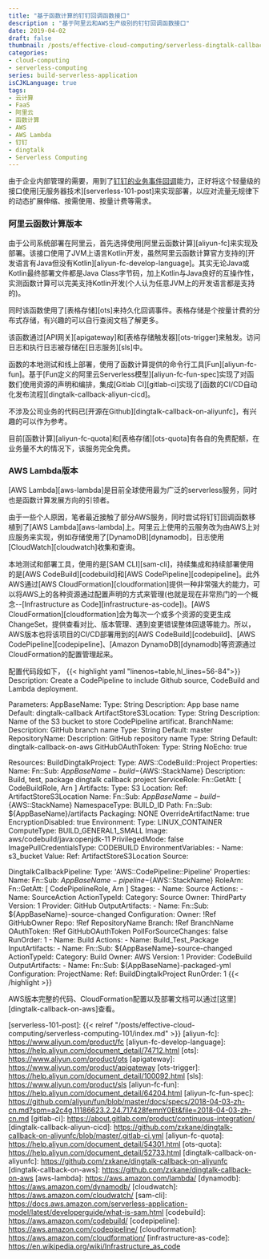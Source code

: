```yaml
---
title: "基于函数计算的钉钉回调函数接口"
description : "基于阿里云和AWS生产级别的钉钉回调函数接口"
date: 2019-04-02
draft: false
thumbnail: /posts/effective-cloud-computing/serverless-dingtalk-callback/images/cover.png
categories:
- cloud-computing
- serverless-computing
series: build-serverless-application
isCJKLanguage: true
tags:
- 云计算
- FaaS
- 阿里云
- 函数计算
- AWS
- AWS Lambda
- 钉钉
- dingtalk
- Serverless Computing
---
```

由于企业内部管理的需要，用到了[钉钉的业务事件回调][dingtalk-callback]能力，正好将这个轻量级的接口使用[无服务器技术][serverless-101-post]来实现部署，以应对流量无规律下的动态扩展伸缩、按需使用、按量计费等需求。

<!--more-->
### 阿里云函数计算版本

由于公司系统部署在阿里云，首先选择使用[阿里云函数计算][aliyun-fc]来实现及部署。该接口使用了JVM上语言Kotlin开发，虽然阿里云函数计算官方支持的[开发语言有Java但没有Kotlin][aliyun-fc-develop-language]。其实无论Java或Kotlin最终部署文件都是Java Class字节码，加上Kotlin与Java良好的互操作性，实测函数计算可以完美支持Kotlin开发(个人认为任意JVM上的开发语言都是支持的)。

同时该函数使用了[表格存储][ots]来持久化回调事件。表格存储是个按量计费的分布式存储，有兴趣的可以自行查阅文档了解更多。

该函数通过[API网关][apigateway]和[表格存储触发器][ots-trigger]来触发。访问日志和执行日志被存储在[日志服务][sls]中。

函数的本地测试和线上部署，使用了函数计算提供的命令行工具[Fun][aliyun-fc-fun]。基于[Fun定义的阿里云Serverless模型][aliyun-fc-fun-spec]实现了对函数们使用资源的声明和编排，集成[Gitlab CI][gitlab-ci]实现了[函数的CI/CD自动化发布流程][dingtalk-callback-aliyun-cicd]。

不涉及公司业务的代码已[开源在Github][dingtalk-callback-on-aliyunfc]，有兴趣的可以作为参考。

目前[函数计算][aliyun-fc-quota]和[表格存储][ots-quota]有各自的免费配额，在业务量不大的情况下，该服务完全免费。

### AWS Lambda版本

[AWS Lambda][aws-lambda]是目前全球使用最为广泛的serverless服务，同时也是函数计算发展方向的引领者。

由于一些个人原因，笔者最近接触了部分AWS服务，同时尝试将钉钉回调函数移植到了[AWS Lambda][aws-lambda]上。阿里云上使用的云服务改为由AWS上对应服务来实现，例如存储使用了[DynamoDB][dynamodb]，日志使用[CloudWatch][cloudwatch]收集和查询。

本地测试和部署工具，使用的是[SAM CLI][sam-cli]，持续集成和持续部署使用的是[AWS CodeBuild][codebuild]和[AWS CodePipeline][codepipeline]。此外AWS通过[AWS CloudFormation][cloudformation]提供一种非常强大的能力，可以将AWS上的各种资源通过配置声明的方式来管理(也就是现在非常热门的一个概念--[Infrastructure as Code][infrastructure-as-code])。[AWS CloudFormation][cloudformation]会为每次一个或多个资源的变更生成ChangeSet，提供查看对比、版本管理、遇到变更错误整体回退等能力。所以，AWS版本也将该项目的CI/CD部署用到的[AWS CodeBuild][codebuild]、[AWS CodePipeline][codepipeline]、[Amazon DynamoDB][dynamodb]等资源通过CloudFormation的配置管理起来。

配置代码段如下，
{{< highlight yaml "linenos=table,hl_lines=56-84">}}
Description: Create a CodePipeline to include Github source, CodeBuild and Lambda deployment.

Parameters:
  AppBaseName:
    Type: String
    Description: App base name
    Default: dingtalk-callback
  ArtifactStoreS3Location:
    Type: String
    Description: Name of the S3 bucket to store CodePipeline artificat.
  BranchName:
    Description: GitHub branch name
    Type: String
    Default: master
  RepositoryName:
    Description: GitHub repository name
    Type: String
    Default: dingtalk-callback-on-aws
  GitHubOAuthToken:
    Type: String
    NoEcho: true

Resources:
  BuildDingtalkProject:
    Type: AWS::CodeBuild::Project
    Properties:
      Name:
        Fn::Sub: ${AppBaseName}-build-${AWS::StackName}
      Description: Build, test, package dingtalk callback project
      ServiceRole:
        Fn::GetAtt: [ CodeBuildRole, Arn ]
      Artifacts:
        Type: S3
        Location:
          Ref: ArtifactStoreS3Location
        Name:
          Fn::Sub: ${AppBaseName}-build-${AWS::StackName}
        NamespaceType: BUILD_ID
        Path: 
          Fn::Sub: ${AppBaseName}/artifacts
        Packaging: NONE
        OverrideArtifactName: true
        EncryptionDisabled: true
      Environment:
        Type: LINUX_CONTAINER
        ComputeType: BUILD_GENERAL1_SMALL
        Image: aws/codebuild/java:openjdk-11
        PrivilegedMode: false
        ImagePullCredentialsType: CODEBUILD
        EnvironmentVariables:
          - Name: s3_bucket
            Value:
              Ref: ArtifactStoreS3Location
      Source:

  DingtalkCallbackPipeline:
    Type: 'AWS::CodePipeline::Pipeline'
    Properties:
      Name:
        Fn::Sub: ${AppBaseName}-pipeline-${AWS::StackName}
      RoleArn:
        Fn::GetAtt: [ CodePipelineRole, Arn ]
      Stages:
        - Name: Source
          Actions:
            - Name: SourceAction
              ActionTypeId:
                Category: Source
                Owner: ThirdParty
                Version: 1
                Provider: GitHub
              OutputArtifacts:
                - Name: 
                    Fn::Sub: ${AppBaseName}-source-changed
              Configuration:
                Owner: !Ref GitHubOwner
                Repo: !Ref RepositoryName
                Branch: !Ref BranchName
                OAuthToken: !Ref GitHubOAuthToken
                PollForSourceChanges: false
              RunOrder: 1
        - Name: Build
          Actions:
            - Name: Build_Test_Package
              InputArtifacts:
                - Name:
                    Fn::Sub: ${AppBaseName}-source-changed
              ActionTypeId:
                Category: Build
                Owner: AWS
                Version: 1
                Provider: CodeBuild
              OutputArtifacts:
                - Name: 
                    Fn::Sub: ${AppBaseName}-packaged-yml
              Configuration:
                ProjectName:
                  Ref: BuildDingtalkProject
              RunOrder: 1
{{< /highlight >}}

AWS版本完整的代码、CloudFormation配置以及部署文档可以通过[这里][dingtalk-callback-on-aws]查看。

[dingtalk-callback]: https://open-doc.dingtalk.com/microapp/serverapi2/lo5n6i
[serverless-101-post]: {{< relref "/posts/effective-cloud-computing/serverless-computing-101/index.md" >}}
[aliyun-fc]: https://www.aliyun.com/product/fc
[aliyun-fc-develop-language]: https://help.aliyun.com/document_detail/74712.html
[ots]: https://www.aliyun.com/product/ots
[apigateway]: https://www.aliyun.com/product/apigateway
[ots-trigger]: https://help.aliyun.com/document_detail/100092.html
[sls]: https://www.aliyun.com/product/sls
[aliyun-fc-fun]: https://help.aliyun.com/document_detail/64204.html
[aliyun-fc-fun-spec]: https://github.com/aliyun/fun/blob/master/docs/specs/2018-04-03-zh-cn.md?spm=a2c4g.11186623.2.24.717428femnY0Et&file=2018-04-03-zh-cn.md
[gitlab-ci]: https://about.gitlab.com/product/continuous-integration/
[dingtalk-callback-aliyun-cicd]: https://github.com/zxkane/dingtalk-callback-on-aliyunfc/blob/master/.gitlab-ci.yml
[aliyun-fc-quota]: https://help.aliyun.com/document_detail/54301.html
[ots-quota]: https://help.aliyun.com/document_detail/52733.html
[dingtalk-callback-on-aliyunfc]: https://github.com/zxkane/dingtalk-callback-on-aliyunfc
[dingtalk-callback-on-aws]: https://github.com/zxkane/dingtalk-callback-on-aws
[aws-lambda]: https://aws.amazon.com/lambda/
[dynamodb]: https://aws.amazon.com/dynamodb/
[cloudwatch]: https://aws.amazon.com/cloudwatch/
[sam-cli]: https://docs.aws.amazon.com/serverless-application-model/latest/developerguide/what-is-sam.html
[codebuild]: https://aws.amazon.com/codebuild/
[codepipeline]: https://aws.amazon.com/codepipeline/
[cloudformation]: https://aws.amazon.com/cloudformation/
[infrastructure-as-code]: https://en.wikipedia.org/wiki/Infrastructure_as_code
